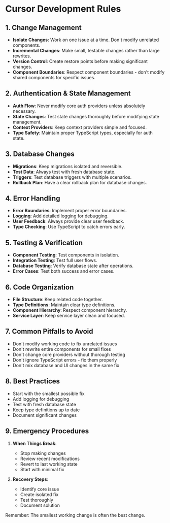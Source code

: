 # Cursor Development Rules

## 1. Change Management
- **Isolate Changes**: Work on one issue at a time. Don't modify unrelated components.
- **Incremental Changes**: Make small, testable changes rather than large rewrites.
- **Version Control**: Create restore points before making significant changes.
- **Component Boundaries**: Respect component boundaries - don't modify shared components for specific issues.

## 2. Authentication & State Management
- **Auth Flow**: Never modify core auth providers unless absolutely necessary.
- **State Changes**: Test state changes thoroughly before modifying state management.
- **Context Providers**: Keep context providers simple and focused.
- **Type Safety**: Maintain proper TypeScript types, especially for auth state.

## 3. Database Changes
- **Migrations**: Keep migrations isolated and reversible.
- **Test Data**: Always test with fresh database state.
- **Triggers**: Test database triggers with multiple scenarios.
- **Rollback Plan**: Have a clear rollback plan for database changes.

## 4. Error Handling
- **Error Boundaries**: Implement proper error boundaries.
- **Logging**: Add detailed logging for debugging.
- **User Feedback**: Always provide clear user feedback.
- **Type Checking**: Use TypeScript to catch errors early.

## 5. Testing & Verification
- **Component Testing**: Test components in isolation.
- **Integration Testing**: Test full user flows.
- **Database Testing**: Verify database state after operations.
- **Error Cases**: Test both success and error cases.

## 6. Code Organization
- **File Structure**: Keep related code together.
- **Type Definitions**: Maintain clear type definitions.
- **Component Hierarchy**: Respect component hierarchy.
- **Service Layer**: Keep service layer clean and focused.

## 7. Common Pitfalls to Avoid
- Don't modify working code to fix unrelated issues
- Don't rewrite entire components for small fixes
- Don't change core providers without thorough testing
- Don't ignore TypeScript errors - fix them properly
- Don't mix database and UI changes in the same fix

## 8. Best Practices
- Start with the smallest possible fix
- Add logging for debugging
- Test with fresh database state
- Keep type definitions up to date
- Document significant changes

## 9. Emergency Procedures
1. **When Things Break**:
   - Stop making changes
   - Review recent modifications
   - Revert to last working state
   - Start with minimal fix

2. **Recovery Steps**:
   - Identify core issue
   - Create isolated fix
   - Test thoroughly
   - Document solution

Remember: The smallest working change is often the best change.

